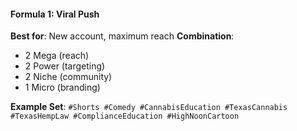#### Formula 1: Viral Push
**Best for**: New account, maximum reach
**Combination**:
- 2 Mega (reach)
- 2 Power (targeting)
- 2 Niche (community)
- 1 Micro (branding)

**Example Set**:
`#Shorts #Comedy #CannabisEducation #TexasCannabis #TexasHempLaw #ComplianceEducation #HighNoonCartoon`
